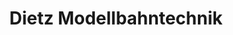---
title: "Dietz Modellbahntechnik"
url: /hoefen-an-der-enz/dietz-modellbahntechnik/
shop: Modellbau
---